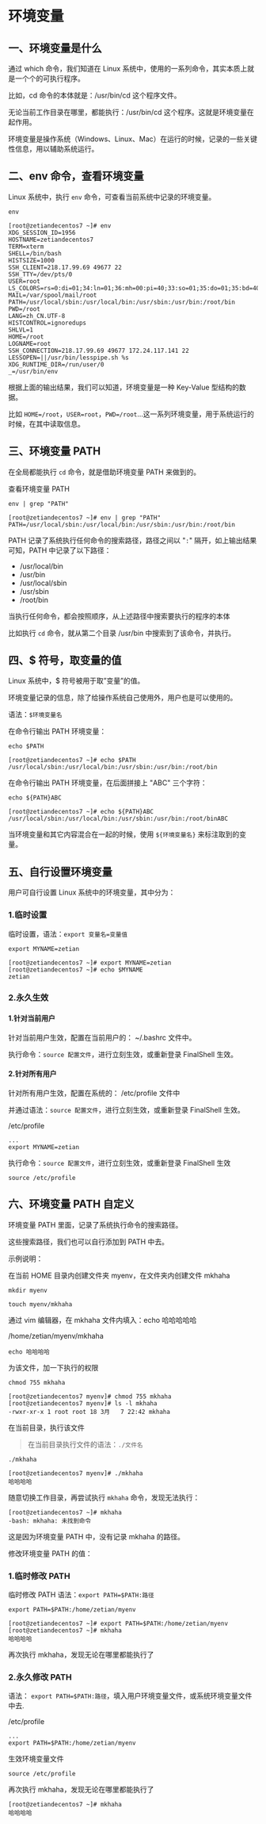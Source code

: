 # 环境变量

## 一、环境变量是什么

通过 which 命令，我们知道在 Linux 系统中，使用的一系列命令，其实本质上就是一个个的可执行程序。

比如，cd 命令的本体就是：/usr/bin/cd 这个程序文件。

无论当前工作目录在哪里，都能执行：/usr/bin/cd 这个程序。这就是环境变量在起作用。

环境变量是操作系统（Windows、Linux、Mac）在运行的时候，记录的一些关键性信息，用以辅助系统运行。

## 二、env 命令，查看环境变量

Linux 系统中，执行 `env` 命令，可查看当前系统中记录的环境变量。

```shell
env
```

```shell
[root@zetiandecentos7 ~]# env
XDG_SESSION_ID=1956
HOSTNAME=zetiandecentos7
TERM=xterm
SHELL=/bin/bash
HISTSIZE=1000
SSH_CLIENT=218.17.99.69 49677 22
SSH_TTY=/dev/pts/0
USER=root
LS_COLORS=rs=0:di=01;34:ln=01;36:mh=00:pi=40;33:so=01;35:do=01;35:bd=40;33;01:cd=40;33;01:or=40;31;01:mi=01;05;37;41:su=37;41:sg=30;43:ca=30;41:tw=30;42:ow=34;42:st=37;44:ex=01;32:*.tar=01;31:*.tgz=01;31:*.arc=01;31:*.arj=01;31:*.taz=01;31:*.lha=01;31:*.lz4=01;31:*.lzh=01;31:*.lzma=01;31:*.tlz=01;31:*.txz=01;31:*.tzo=01;31:*.t7z=01;31:*.zip=01;31:*.z=01;31:*.Z=01;31:*.dz=01;31:*.gz=01;31:*.lrz=01;31:*.lz=01;31:*.lzo=01;31:*.xz=01;31:*.bz2=01;31:*.bz=01;31:*.tbz=01;31:*.tbz2=01;31:*.tz=01;31:*.deb=01;31:*.rpm=01;31:*.jar=01;31:*.war=01;31:*.ear=01;31:*.sar=01;31:*.rar=01;31:*.alz=01;31:*.ace=01;31:*.zoo=01;31:*.cpio=01;31:*.7z=01;31:*.rz=01;31:*.cab=01;31:*.jpg=01;35:*.jpeg=01;35:*.gif=01;35:*.bmp=01;35:*.pbm=01;35:*.pgm=01;35:*.ppm=01;35:*.tga=01;35:*.xbm=01;35:*.xpm=01;35:*.tif=01;35:*.tiff=01;35:*.png=01;35:*.svg=01;35:*.svgz=01;35:*.mng=01;35:*.pcx=01;35:*.mov=01;35:*.mpg=01;35:*.mpeg=01;35:*.m2v=01;35:*.mkv=01;35:*.webm=01;35:*.ogm=01;35:*.mp4=01;35:*.m4v=01;35:*.mp4v=01;35:*.vob=01;35:*.qt=01;35:*.nuv=01;35:*.wmv=01;35:*.asf=01;35:*.rm=01;35:*.rmvb=01;35:*.flc=01;35:*.avi=01;35:*.fli=01;35:*.flv=01;35:*.gl=01;35:*.dl=01;35:*.xcf=01;35:*.xwd=01;35:*.yuv=01;35:*.cgm=01;35:*.emf=01;35:*.axv=01;35:*.anx=01;35:*.ogv=01;35:*.ogx=01;35:*.aac=01;36:*.au=01;36:*.flac=01;36:*.mid=01;36:*.midi=01;36:*.mka=01;36:*.mp3=01;36:*.mpc=01;36:*.ogg=01;36:*.ra=01;36:*.wav=01;36:*.axa=01;36:*.oga=01;36:*.spx=01;36:*.xspf=01;36:
MAIL=/var/spool/mail/root
PATH=/usr/local/sbin:/usr/local/bin:/usr/sbin:/usr/bin:/root/bin
PWD=/root
LANG=zh_CN.UTF-8
HISTCONTROL=ignoredups
SHLVL=1
HOME=/root
LOGNAME=root
SSH_CONNECTION=218.17.99.69 49677 172.24.117.141 22
LESSOPEN=||/usr/bin/lesspipe.sh %s
XDG_RUNTIME_DIR=/run/user/0
_=/usr/bin/env
```

根据上面的输出结果，我们可以知道，环境变量是一种 Key-Value 型结构的数据。

比如 `HOME=/root`，`USER=root`，`PWD=/root`...这一系列环境变量，用于系统运行的时候，在其中读取信息。

## 三、环境变量 PATH

在全局都能执行 `cd` 命令，就是借助环境变量 PATH 来做到的。

查看环境变量 PATH

```shell
env | grep "PATH"
```

```shell
[root@zetiandecentos7 ~]# env | grep "PATH"
PATH=/usr/local/sbin:/usr/local/bin:/usr/sbin:/usr/bin:/root/bin
```

PATH 记录了系统执行任何命令的搜索路径，路径之间以 "`:`" 隔开，如上输出结果可知，PATH 中记录了以下路径：

- /usr/local/bin
- /usr/bin
- /usr/local/sbin
- /usr/sbin
- /root/bin

当执行任何命令，都会按照顺序，从上述路径中搜索要执行的程序的本体

比如执行 `cd` 命令，就从第二个目录 /usr/bin 中搜索到了该命令，并执行。

## 四、$ 符号，取变量的值

Linux 系统中，$ 符号被用于取”变量”的值。

环境变量记录的信息，除了给操作系统自己使用外，用户也是可以使用的。

语法：`$环境变量名`

在命令行输出 PATH 环境变量：

```shell
echo $PATH
```

```shell
[root@zetiandecentos7 ~]# echo $PATH
/usr/local/sbin:/usr/local/bin:/usr/sbin:/usr/bin:/root/bin
```

在命令行输出 PATH 环境变量，在后面拼接上 "ABC" 三个字符：

```shell
echo ${PATH}ABC
```

```shell
[root@zetiandecentos7 ~]# echo ${PATH}ABC
/usr/local/sbin:/usr/local/bin:/usr/sbin:/usr/bin:/root/binABC
```

当环境变量和其它内容混合在一起的时候，使用 `${环境变量名}` 来标注取到的变量。

## 五、自行设置环境变量

用户可自行设置 Linux 系统中的环境变量，其中分为：

### 1.临时设置

临时设置，语法：`export 变量名=变量值`

```shell
export MYNAME=zetian
```

```shell
[root@zetiandecentos7 ~]# export MYNAME=zetian
[root@zetiandecentos7 ~]# echo $MYNAME
zetian
```

### 2.永久生效

#### 1.针对当前用户

针对当前用户生效，配置在当前用户的： ~/.bashrc 文件中。

执行命令：`source 配置文件`，进行立刻生效，或重新登录 FinalShell 生效。

#### 2.针对所有用户

针对所有用户生效，配置在系统的： /etc/profile 文件中

并通过语法：`source 配置文件`，进行立刻生效，或重新登录 FinalShell 生效。

/etc/profile

```shell
...
export MYNAME=zetian
```

执行命令：`source 配置文件`，进行立刻生效，或重新登录 FinalShell 生效

```shell
source /etc/profile
```

## 六、环境变量 PATH 自定义

环境变量 PATH 里面，记录了系统执行命令的搜索路径。

这些搜索路径，我们也可以自行添加到 PATH 中去。

示例说明：

在当前 HOME 目录内创建文件夹 myenv，在文件夹内创建文件 mkhaha

```shell
mkdir myenv

touch myenv/mkhaha
```

通过 vim 编辑器，在 mkhaha 文件内填入：echo 哈哈哈哈哈

/home/zetian/myenv/mkhaha

```shell
echo 哈哈哈哈
```

为该文件，加一下执行的权限

```shell
chmod 755 mkhaha
```

```shell
[root@zetiandecentos7 myenv]# chmod 755 mkhaha
[root@zetiandecentos7 myenv]# ls -l mkhaha
-rwxr-xr-x 1 root root 18 3月   7 22:42 mkhaha
```

在当前目录，执行该文件

> 在当前目录执行文件的语法：`./文件名`

```shell
./mkhaha
```

```shell
[root@zetiandecentos7 myenv]# ./mkhaha
哈哈哈哈
```

随意切换工作目录，再尝试执行 `mkhaha` 命令，发现无法执行：

```shell
[root@zetiandecentos7 ~]# mkhaha
-bash: mkhaha: 未找到命令
```

这是因为环境变量 PATH 中，没有记录 mkhaha 的路径。

修改环境变量 PATH 的值：

### 1.临时修改 PATH

临时修改 PATH 语法：`export PATH=$PATH:路径`

```shell
export PATH=$PATH:/home/zetian/myenv
```

```shell
[root@zetiandecentos7 ~]# export PATH=$PATH:/home/zetian/myenv
[root@zetiandecentos7 ~]# mkhaha
哈哈哈哈
```

再次执行 mkhaha，发现无论在哪里都能执行了

### 2.永久修改 PATH

语法： `export PATH=$PATH:路径`，填入用户环境变量文件，或系统环境变量文件中去.

/etc/profile

```shell
...
export PATH=$PATH:/home/zetian/myenv
```

生效环境变量文件

```shell
source /etc/profile
```

再次执行 mkhaha，发现无论在哪里都能执行了

```shell
[root@zetiandecentos7 ~]# mkhaha
哈哈哈哈
```
